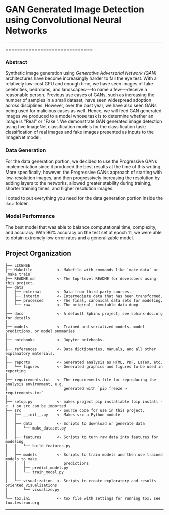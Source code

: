 # **GAN Generated Image Detection using Convolutional Neural Networks**
***
==============================

### Abstract

Synthetic image generation using _Generative Adversarial Network (GAN)_  architectures have become increasingly harder to fail the eye test. With a relatively low-cost GPU and enough time, we have seen images of fake celebrities, bedrooms, and landscapes---to name a few---deceive a reasonable person. Previous use cases of GANs, such as increasing the number of samples in a small dataset, have seen widespread adoption across disciplines. However, over the past year, we have also seen GANs being used for malicious cases as well. Hence, we will feed  GAN generated images we produced to a model whose task is to determine whether an image is "Real" or "Fake''. We demonstrate GAN generated image detection using five ImageNet classification models for the classification task: classification of real images and fake images presented as inputs to the ImageNet model.

### Data Generation

For the data generation portion, we decided to use the Progressive GANs implementation since it produced the best results at the time of this writing. More specifically, however, the Progressive GANs approach of starting with low-resolution images, and then progressively increasing the resolution by adding layers to the networks, allowed greater stability during training, shorter training times, and higher resolution images.

I opted to put everything you need for the data generation portion inside the `data` folder.


### Model Performance

The best model that was able to balance computational time, complexity, and accuracy. With 96% accuracy on the test set at epoch 11, we were able to obtain extremely low error rates and a generalizable model. 

Project Organization
------------

    ├── LICENSE
    ├── Makefile           <- Makefile with commands like `make data` or `make train`
    ├── README.md          <- The top-level README for developers using this project.
    ├── data
    │   ├── external       <- Data from third party sources.
    │   ├── interim        <- Intermediate data that has been transformed.
    │   ├── processed      <- The final, canonical data sets for modeling.
    │   └── raw            <- The original, immutable data dump.
    │
    ├── docs               <- A default Sphinx project; see sphinx-doc.org for details
    │
    ├── models             <- Trained and serialized models, model predictions, or model summaries
    │
    ├── notebooks          <- Jupyter notebooks.
    │
    ├── references         <- Data dictionaries, manuals, and all other explanatory materials.
    │
    ├── reports            <- Generated analysis as HTML, PDF, LaTeX, etc.
    │   └── figures        <- Generated graphics and figures to be used in reporting
    │
    ├── requirements.txt   <- The requirements file for reproducing the analysis environment, e.g.
    │                         generated with `pip freeze > requirements.txt`
    │
    ├── setup.py           <- makes project pip installable (pip install -e .) so src can be imported
    ├── src                <- Source code for use in this project.
    │   ├── __init__.py    <- Makes src a Python module
    │   │
    │   ├── data           <- Scripts to download or generate data
    │   │   └── make_dataset.py
    │   │
    │   ├── features       <- Scripts to turn raw data into features for modeling
    │   │   └── build_features.py
    │   │
    │   ├── models         <- Scripts to train models and then use trained models to make
    │   │   │                 predictions
    │   │   ├── predict_model.py
    │   │   └── train_model.py
    │   │
    │   └── visualization  <- Scripts to create exploratory and results oriented visualizations
    │       └── visualize.py
    │
    └── tox.ini            <- tox file with settings for running tox; see tox.testrun.org


--------
